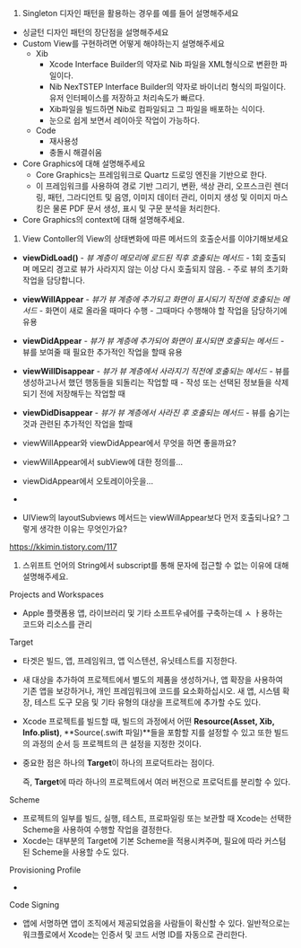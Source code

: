 1. Singleton 디자인 패턴을 활용하는 경우를 예를 들어 설명해주세요



- 싱글턴 디자인 패턴의 장단점을 설명해주세요
- Custom View를 구현하려면 어떻게 해야하는지 설명해주세요
  - Xib 
    - Xcode Interface Builder의 약자로 Nib 파일을 XML형식으로 변환한 파일이다.
    - Nib NexTSTEP Interface Builder의 약자로 바이너리 형식의 파일이다. 유저 인터페이스를 저장하고 처리속도가 빠르다.
    - Xib파일을 빌드하면 Nib로 컴파일되고 그 파일을 배포하는 식이다.
    - 눈으로 쉽게 보면서 레이아웃 작업이 가능하다.
  - Code
    - 재사용성
    - 충돌시 해결쉬움
- Core Graphics에 대해 설명해주세요
  - Core Graphics는 프레임워크로 Quartz 드로잉 엔진을 기반으로 한다.
  - 이 프레임워크를 사용하여 경로 기반 그리기, 변환, 색상 관리, 오프스크린 렌더링, 패턴, 그라디언트 및 음영, 이미지 데이터 관리, 이미지 생성 및 이미지 마스킹은 물론 PDF 문서 생성, 표시 및 구문 분석을 처리한다.
- Core Graphics의 context에 대해 설명해주세요.



1. View Contoller의 View의 상태변화에 따른 메서드의 호출순서를 이야기해보세요

- **viewDidLoad()**
  \- *뷰 계층이 메모리에 로드된 직후 호출되는 메서드*
  \- 1회 호출되며 메모리 경고로 뷰가 사라지지 않는 이상 다시 호출되지 않음.
  \- 주로 뷰의 초기화 작업을 담당합니다.
- **viewWillAppear**
  \- *뷰가 뷰 계층에 추가되고 화면이 표시되기 직전에 호출되는 메서드*
  \- 화면이 새로 올라올 때마다 수행
  \- 그때마다 수행해야 할 작업을 담당하기에 유용
- **viewDidAppear**
  \- *뷰가 뷰 계층에 추가되어 화면이 표시되면 호출되는 메서드*
  \- 뷰를 보여줄 때 필요한 추가적인 작업을 할때 유용
- **viewWillDisappear**
  \- *뷰가 뷰 계층에서 사라지기 직전에 호출되는 메서드*
  \- 뷰를 생성하고나서 했던 행동들을 되돌리는 작업할 때
  \- 작성 또는 선택된 정보들을 삭제되기 전에 저장해두는 작업할 때
- **viewDidDisappear**
  \- *뷰가 뷰 계층에서 사라진 후 호출되는 메서드*
  \- 뷰를 숨기는 것과 관련된 추가적인 작업을 할때

- viewWillAppear와 viewDidAppear에서 무엇을 하면 좋을까요?
- viewWillAppear에서 subView에 대한 정의를...
- viewDidAppear에서 오토레이아웃을...
- 
- UIView의 layoutSubviews 메서드는 viewWillAppear보다 먼저 호출되나요? 그렇게 생각한 이유는 무엇인가요?

https://kkimin.tistory.com/117

1. 스위프트 언어의 String에서 subscript를 통해 문자에 접근할 수 없는 이유에 대해 설명해주세요.





Projects and Workspaces

- Apple 플랫폼용 앱, 라이브러리 및 기타 소프트우ㅞ어를 구축하는데 ㅅ ㅏ용하는 코드와 리소스를 관리



Target 

- 타겟은 빌드, 앱, 프레임워크, 앱 익스텐션, 유닛테스트를 지정한다.

- 새 대상을 추가하여 프로젝트에서 별도의 제품을 생성하거나, 앱 확장을 사용하여 기존 앱을 보강하거나, 개인 프레임워크에 코드를 요소화하십시오. 새 앱, 시스템 확장, 테스트 도구 모음 및 기타 유형의 대상을 프로젝트에 추가할 수도 있다.

- Xcode 프로젝트를 빌드할 때, 빌드의 과정에서 어떤 **Resource(Asset, Xib, Info.plist)**, **Source(.swift 파일)**들을 포함할 지를 설정할 수 있고 또한 빌드의 과정의 순서 등 프로젝트의 큰 설정을 지정한 것이다. 

-  중요한 점은 하나의 **Target**이 하나의 프로덕트라는 점이다.

   즉, **Target**에 따라 하나의 프로젝트에서 여러 버전으로 프로덕트를 분리할 수 있다.



Scheme

- 프로젝트의 일부를 빌드, 실행, 테스트, 프로파일링 또는 보관할 때 Xcode는 선택한 Scheme을 사용하여 수행할 작업을 결정한다.
- Xocde는 대부분의 Target에 기본 Scheme을 적용시켜주며, 필요에 따라 커스텀된 Scheme을 사용할 수도 있다.



Provisioning Profile

- 

Code Signing 

- 앱에 서명하면 앱이 조직에서 제공되었음을 사람들이 확신할 수 있다. 일반적으로는 워크플로에서 Xcode는 인증서 및 코드 서명 ID를 자동으로 관리한다. 